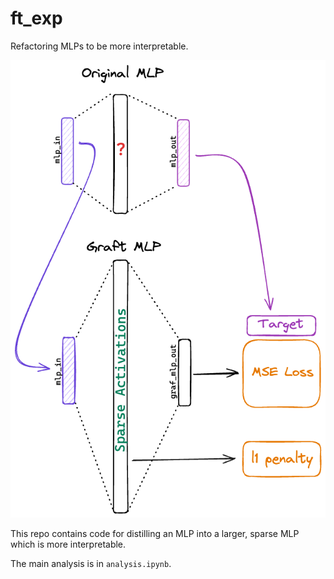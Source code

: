 # ft_exp
Refactoring MLPs to be more interpretable.

![diagram](training_diagram.png)


This repo contains code for distilling an MLP into a larger, sparse MLP which is more interpretable.

The main analysis is in `analysis.ipynb`.
